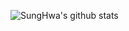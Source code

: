 ![SungHwa's github stats](https://github-readme-stats.vercel.app/api?username=jungsunghwa&show_icons=true&theme=radical)
